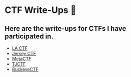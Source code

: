 # CTF Write-Ups 📝


<h2 align="left">
Here are the write-ups for CTFs I have participated in. 
</h2> 

- [LA CTF](https://github.com/angietechcafe/CTFWriteUps/tree/main/LA%20CTF)
- [Jersey CTF](https://github.com/angieintech/CTFWriteUps/tree/main/Jersey-CTF)
- [MetaCTF](https://github.com/angieintech/CTFWriteUps/tree/main/MetaCTF)
- [TJCTF](https://github.com/angieintech/CTFWriteUps/tree/main/TJCTF) 
- [BuckeyeCTF](https://github.com/angietechcafe/CTFWriteUps/tree/main/Buckeye%20CTF)

